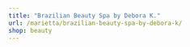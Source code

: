 ```yaml
---
title: "Brazilian Beauty Spa by Debora K."
url: /marietta/brazilian-beauty-spa-by-debora-k/
shop: beauty
---
```

